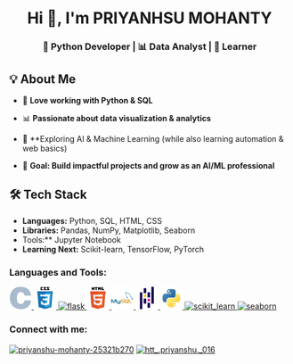 <h1 align="center">Hi 👋, I'm PRIYANHSU MOHANTY</h1>
<h3 align="center">🚀 Python Developer | 📊 Data Analyst | 🌱 Learner </h3>

<h2 align="left">💡 About Me</h2>

- 🐍 **Love working with Python & SQL**

- 📊 **Passionate about data visualization & analytics**
  
- 🤖 **Exploring AI & Machine Learning (while also learning automation & web basics)

- 🎯 **Goal: Build impactful projects and grow as an AI/ML professional**

## 🛠️ Tech Stack  
- **Languages:** Python, SQL, HTML, CSS  
- **Libraries:** Pandas, NumPy, Matplotlib, Seaborn
- Tools:** Jupyter Notebook  
- **Learning Next:** Scikit-learn, TensorFlow, PyTorch  

<h3 align="left">Languages and Tools:</h3>
<p align="left"> <a href="https://www.cprogramming.com/" target="_blank" rel="noreferrer"> <img src="https://raw.githubusercontent.com/devicons/devicon/master/icons/c/c-original.svg" alt="c" width="40" height="40"/> </a> <a href="https://www.w3schools.com/css/" target="_blank" rel="noreferrer"> <img src="https://raw.githubusercontent.com/devicons/devicon/master/icons/css3/css3-original-wordmark.svg" alt="css3" width="40" height="40"/> </a><a href="https://flask.palletsprojects.com/" target="_blank" rel="noreferrer"><img src="https://cdn.jsdelivr.net/gh/devicons/devicon/icons/flask/flask-original-wordmark.svg" alt="flask" width="40" height="40"/></a><a href="https://www.w3.org/html/" target="_blank" rel="noreferrer"> <img src="https://raw.githubusercontent.com/devicons/devicon/master/icons/html5/html5-original-wordmark.svg" alt="html5" width="40" height="40"/> </a> <a href="https://www.mysql.com/" target="_blank" rel="noreferrer"> <img src="https://raw.githubusercontent.com/devicons/devicon/master/icons/mysql/mysql-original-wordmark.svg" alt="mysql" width="40" height="40"/> </a> <a href="https://pandas.pydata.org/" target="_blank" rel="noreferrer"> <img src="https://raw.githubusercontent.com/devicons/devicon/2ae2a900d2f041da66e950e4d48052658d850630/icons/pandas/pandas-original.svg" alt="pandas" width="40" height="40"/> </a> <a href="https://www.python.org" target="_blank" rel="noreferrer"> <img src="https://raw.githubusercontent.com/devicons/devicon/master/icons/python/python-original.svg" alt="python" width="40" height="40"/> </a> <a href="https://scikit-learn.org/" target="_blank" rel="noreferrer"> <img src="https://upload.wikimedia.org/wikipedia/commons/0/05/Scikit_learn_logo_small.svg" alt="scikit_learn" width="40" height="40"/> </a> <a href="https://seaborn.pydata.org/" target="_blank" rel="noreferrer"> <img src="https://seaborn.pydata.org/_images/logo-mark-lightbg.svg" alt="seaborn" width="40" height="40"/> </a> </p>


<h3 align="left">Connect with me:</h3>
<p align="left">
<a href="https://linkedin.com/in/priyanshu-mohanty-25321b270" target="blank"><img align="center" src="https://raw.githubusercontent.com/rahuldkjain/github-profile-readme-generator/master/src/images/icons/Social/linked-in-alt.svg" alt="priyanshu-mohanty-25321b270" height="30" width="40" /></a>
<a href="https://instagram.com/htt_.priyanshu._016" target="blank"><img align="center" src="https://raw.githubusercontent.com/rahuldkjain/github-profile-readme-generator/master/src/images/icons/Social/instagram.svg" alt="htt_.priyanshu._016" height="30" width="40" /></a>
</p>
